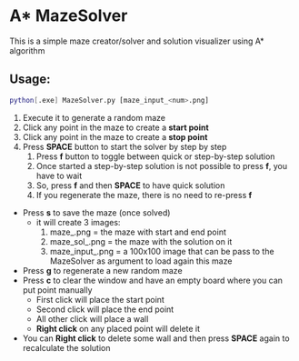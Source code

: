 # A* MazeSolver

This is a simple maze creator/solver and solution visualizer using A* algorithm

## Usage:
```bash
python[.exe] MazeSolver.py [maze_input_<num>.png]
```

1) Execute it to generate a random maze
2) Click any point in the maze to create a **start point**
3) Click any point in the maze to create a **stop point**
4) Press **SPACE** button to start the solver by step by step
    1) Press **f** button to toggle between quick or step-by-step solution
    2) Once started a step-by-step solution is not possible to press **f**, you have to wait
    3) So, press **f** and then **SPACE** to have quick solution
    4) If you regenerate the maze, there is no need to re-press **f**
* Press **s** to save the maze (once solved)
    * it will create 3 images:
        1) maze_<num>.png = the maze with start and end point
        2) maze_sol_<num>.png = the maze with the solution on it
        3) maze_input_<num>.png = a 100x100 image that can be pass to the MazeSolver as argument to load again this maze
* Press **g** to regenerate a new random maze     
* Press **c** to clear the window and have an empty board where you can put point manually
    * First click will place the start point
    * Second click will place the end point
    * All other click will place a wall
    * **Right click** on any placed point will delete it
* You can **Right click** to delete some wall and then press **SPACE** again to recalculate the solution